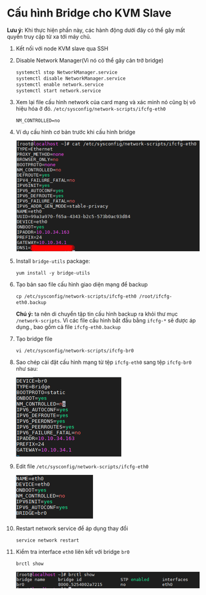 # Cấu hình Bridge cho KVM Slave

**Lưu ý:** Khi thực hiện phần này, các hành động dưới đây có thể gây mất quyền truy cập từ xa tới máy chủ.

1. Kết nối với node KVM slave qua SSH
2. Disable Network Manager(Vì nó có thể gây cản trở bridge)
    ```
    systemctl stop NetworkManager.service
    systemctl disable NetworkManager.service
    systemctl enable network.service
    systemctl start network.service
    ```
3. Xem lại file cấu hình network của card mạng và xác minh nó cũng bị vô hiệu hóa ở đó. `/etc/sysconfig/network-scripts/ifcfg-eth0`
    ```
    NM_CONTROLLED=no
    ```
4. Ví dụ cấu hình cơ bản trước khi cấu hình bridge

    <img src="..\images\Screenshot_2.png">

5. Install `bridge-utils` package:
    ```
    yum install -y bridge-utils
    ```
6. Tạo bản sao file cấu hình giao diện mạng để backup
    ```
    cp /etc/sysconfig/network-scripts/ifcfg-eth0 /root/ifcfg-eth0.backup
    ```
    **Chú ý:** ta nên di chuyển tập tin cấu hình backup ra khỏi thư mục `/network-scripts`. Vì các file cấu hình bắt đầu bằng `ifcfg-*` sẽ được áp dụng., bao gồm cả file `ifcfg-eth0.backup`
7. Tạo bridge file
    ```
    vi /etc/sysconfig/network-scripts/ifcfg-br0
    ```
8. Sao chép cài đặt cấu hình mạng từ tệp `ifcfg-eth0` sang tệp `ifcfg-br0` như sau:

    <img src="..\images\Screenshot_3.png">

9. Edit file `/etc/sysconfig/network-scripts/ifcfg-eth0`

    <img src="..\images\Screenshot_4.png">

10. Restart network service để áp dụng thay đổi
    ```
    service network restart
    ```

11. Kiểm tra interface `eth0` liên kết với bridge `br0`
    ```
    brctl show
    ```
    <img src="..\images\Screenshot_5.png">